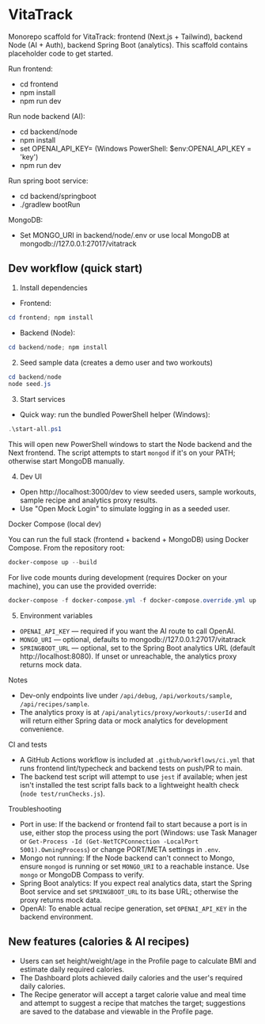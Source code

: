 # VitaTrack

Monorepo scaffold for VitaTrack: frontend (Next.js + Tailwind), backend Node (AI + Auth), backend Spring Boot (analytics). This scaffold contains placeholder code to get started.

Run frontend:
- cd frontend
- npm install
- npm run dev

Run node backend (AI):
- cd backend/node
- npm install
- set OPENAI_API_KEY=<key> (Windows PowerShell: $env:OPENAI_API_KEY = 'key')
- npm run dev

Run spring boot service:
- cd backend/springboot
- ./gradlew bootRun

MongoDB:
- Set MONGO_URI in backend/node/.env or use local MongoDB at mongodb://127.0.0.1:27017/vitatrack
 
## Dev workflow (quick start)

1. Install dependencies

 - Frontend:
 ```powershell
 cd frontend; npm install
 ```

 - Backend (Node):
 ```powershell
 cd backend/node; npm install
 ```

2. Seed sample data (creates a demo user and two workouts)

```powershell
cd backend/node
node seed.js
```

3. Start services

 - Quick way: run the bundled PowerShell helper (Windows):

```powershell
.\start-all.ps1
```

This will open new PowerShell windows to start the Node backend and the Next frontend. The script attempts to start `mongod` if it's on your PATH; otherwise start MongoDB manually.

4. Dev UI

 - Open http://localhost:3000/dev to view seeded users, sample workouts, sample recipe and analytics proxy results.
 - Use "Open Mock Login" to simulate logging in as a seeded user.

Docker Compose (local dev)

You can run the full stack (frontend + backend + MongoDB) using Docker Compose. From the repository root:

```powershell
docker-compose up --build
```

For live code mounts during development (requires Docker on your machine), you can use the provided override:

```powershell
docker-compose -f docker-compose.yml -f docker-compose.override.yml up --build
```


5. Environment variables

 - `OPENAI_API_KEY` — required if you want the AI route to call OpenAI.
 - `MONGO_URI` — optional, defaults to mongodb://127.0.0.1:27017/vitatrack
 - `SPRINGBOOT_URL` — optional, set to the Spring Boot analytics URL (default http://localhost:8080). If unset or unreachable, the analytics proxy returns mock data.

Notes

 - Dev-only endpoints live under `/api/debug`, `/api/workouts/sample`, `/api/recipes/sample`.
 - The analytics proxy is at `/api/analytics/proxy/workouts/:userId` and will return either Spring data or mock analytics for development convenience.

CI and tests

- A GitHub Actions workflow is included at `.github/workflows/ci.yml` that runs frontend lint/typecheck and backend tests on push/PR to main.
- The backend test script will attempt to use `jest` if available; when jest isn't installed the test script falls back to a lightweight health check (`node test/runChecks.js`).

Troubleshooting

- Port in use: If the backend or frontend fail to start because a port is in use, either stop the process using the port (Windows: use Task Manager or `Get-Process -Id (Get-NetTCPConnection -LocalPort 5001).OwningProcess`) or change PORT/META settings in `.env`.
- Mongo not running: If the Node backend can't connect to Mongo, ensure `mongod` is running or set `MONGO_URI` to a reachable instance. Use `mongo` or MongoDB Compass to verify.
- Spring Boot analytics: If you expect real analytics data, start the Spring Boot service and set `SPRINGBOOT_URL` to its base URL; otherwise the proxy returns mock data.
- OpenAI: To enable actual recipe generation, set `OPENAI_API_KEY` in the backend environment.

New features (calories & AI recipes)
-----------------------------------

- Users can set height/weight/age in the Profile page to calculate BMI and estimate daily required calories.
- The Dashboard plots achieved daily calories and the user's required daily calories.
- The Recipe generator will accept a target calorie value and meal time and attempt to suggest a recipe that matches the target; suggestions are saved to the database and viewable in the Profile page.



